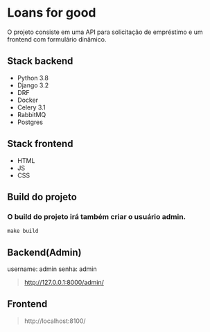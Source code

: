 # Loans for good
O projeto consiste em uma API para solicitação de empréstimo e um frontend com formulário dinâmico.

## Stack backend
- Python 3.8
- Django 3.2
- DRF
- Docker
- Celery 3.1
- RabbitMQ
- Postgres

## Stack frontend
- HTML
- JS
- CSS

## Build do projeto
### O build do projeto irá também criar o usuário admin.
```
make build
```


## Backend(Admin)
username: admin
senha: admin
> http://127.0.0.1:8000/admin/

## Frontend
> http://localhost:8100/

